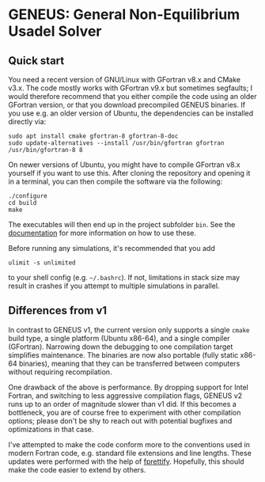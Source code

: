 # GENEUS: General Non-Equilibrium Usadel Solver

## Quick start
You need a recent version of GNU/Linux with GFortran v8.x and CMake v3.x.
The code mostly works with GFortran v9.x but sometimes segfaults; I would
therefore recommend that you either compile the code using an older GFortran
version, or that you download precompiled GENEUS binaries.  If you use e.g.
an older version of Ubuntu, the dependencies can be installed directly via:

	sudo apt install cmake gfortran-8 gfortran-8-doc
	sudo update-alternatives --install /usr/bin/gfortran gfortran /usr/bin/gfortran-8 8

On newer versions of Ubuntu, you might have to compile GFortran v8.x yourself
if you want to use this.  After cloning the repository and opening it in a
terminal, you can then compile the software via the following:

	./configure
	cd build
	make

The executables will then end up in the project subfolder `bin`. See
the [documentation][docs] for more information on how to use these.

Before running any simulations, it's recommended that you add

	ulimit -s unlimited

to your shell config (e.g. `~/.bashrc`). If not, limitations in stack size
may result in crashes if you attempt to multiple simulations in parallel.

## Differences from v1
In contrast to GENEUS v1, the current version only supports a single `cmake`
build type, a single platform (Ubuntu x86-64), and a single compiler (GFortran).
Narrowing down the debugging to one compilation target simplifies maintenance.
The binaries are now also portable (fully static x86-64 binaries), meaning that
they can be transferred between computers without requiring recompilation.

One drawback of the above is performance. By dropping support for Intel Fortran,
and switching to less aggressive compilation flags, GENEUS v2 runs up to an order
of magnitude slower than v1 did. If this becomes a bottleneck, you are of course
free to experiment with other compilation options; please don't be shy to reach
out with potential bugfixes and optimizations in that case.

I've attempted to make the code conform more to the conventions used
in modern Fortran code, e.g. standard file extensions and line lengths.
These updates were performed with the help of [fprettify][fp]. Hopefully,
this should make the code easier to extend by others.

[v1]: https://github.com/jabirali/geneus/tree/v1.0
[docs]: https://jabirali.github.io/geneus/html/page/index.html
[fp]: https://github.com/pseewald/fprettify
